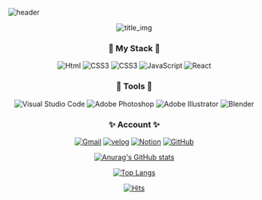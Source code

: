 ![header](https://capsule-render.vercel.app/api?type=Waving&color=gradient&height=220&section=header&text=soonmac&fontColor=ffff&fontSize=90)
<div align="center">

![title_img](https://user-images.githubusercontent.com/55690712/150562553-bce89d17-e7fe-460b-85b1-c12b85363640.png)

### 🐊 My Stack 🐊
<img alt="Html" src ="https://img.shields.io/badge/HTML5-E34F26.svg?&style=for-the-badge&logo=HTML5&logoColor=white"/> <img alt="CSS3" src ="https://img.shields.io/badge/CSS3-1572B6.svg?&style=for-the-badge&logo=CSS3&logoColor=white"/> <img alt="CSS3" src ="https://img.shields.io/badge/Sass-CC6699.svg?&style=for-the-badge&logo=Sass&logoColor=white"/> 
 <img alt="JavaScript" src ="https://img.shields.io/badge/JavaScriipt-F7DF1E.svg?&style=for-the-badge&logo=JavaScript&logoColor=black"/> <img alt="React" src ="https://img.shields.io/badge/React-61DAFB.svg?&style=for-the-badge&logo=React&logoColor=black"/>

### 🎨 Tools 🎨
<img alt="Visual Studio Code" src ="https://img.shields.io/badge/Visual Studio Code-007ACC.svg?&style=for-the-badge&logo=Visual Studio Code&logoColor=white"/> <img alt="Adobe Photoshop" src ="https://img.shields.io/badge/Adobe Photoshop-31A8FF.svg?&style=for-the-badge&logo=Adobe Photoshop&logoColor=black"/> <img alt="Adobe Illustrator" src ="https://img.shields.io/badge/Adobe Illustrator-FF9A00.svg?&style=for-the-badge&logo=Adobe Illustrator&logoColor=black"/> <img alt="Blender" src ="https://img.shields.io/badge/Blender-F5792A.svg?&style=for-the-badge&logo=Blender&logoColor=black"/>


### ✨ Account ✨
[![Gmail](https://img.shields.io/badge/Gmail-EA4335?style=for-the-badge&logo=Gmail&logoColor=white)](mailto:"hothemp35@gmail.com")
[![velog](https://img.shields.io/badge/Velog-20c997?style=for-the-badge&logo=Velog&logoColor=white)](https://velog.io/@soonmac)
[![Notion](https://img.shields.io/badge/Notion-000000?style=for-the-badge&logo=Notion&logoColor=white)](https://paint-flower-5f0.notion.site/TIL-01687f28163d4864b7e0c6bf11268897)
[![GitHub](https://img.shields.io/badge/GitHub-181717?style=for-the-badge&logo=GitHub&logoColor=white)](https://github.com/soonmac)

[![Anurag's GitHub stats](https://github-readme-stats.vercel.app/api?username=soonmac&theme=buefy)](https://github.com/soonmac/github-readme-stats)
  
 [![Top Langs](https://github-readme-stats.vercel.app/api/top-langs/?username=soonmac)](https://github.com/soonmac/github-readme-stats)

[![Hits](https://hits.seeyoufarm.com/api/count/incr/badge.svg?url=https%3A%2F%2Fgithub.com%2Fsoonmac&count_bg=%23CB81FF&title_bg=%2300002F&icon=&icon_color=%23E7E7E7&title=hits&edge_flat=false)](https://hits.seeyoufarm.com)
  
  </div>
